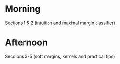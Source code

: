 # Morning
Sections 1 & 2 (intuition and maximal margin classifier)

# Afternoon
Secdions 3-5 (soft margins, kernels and practical tips)
